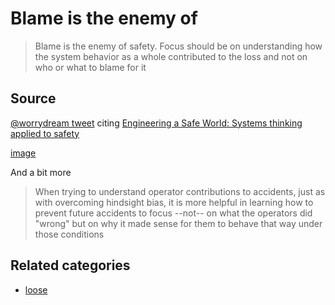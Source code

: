 # Blame is the enemy of

> Blame is the enemy of safety. Focus should be on understanding how the system behavior as a whole contributed to the loss and not on who or what to blame for it

## Source

[@worrydream tweet](https://twitter.com/worrydream/status/830916981201068033) citing [Engineering a Safe World: Systems thinking applied to safety](https://www.amazon.com/dp/0262533693)

[image](https://pbs.twimg.com/media/C4gCc4iUkAEKDAi.jpg)

And a bit more

> When trying to understand operator contributions to accidents, just as with overcoming hindsight bias, it is more helpful in learning how to prevent future accidents to focus --not-- on what the operators did "wrong" but on why it made sense for them to behave that way under those conditions

## Related categories

- [loose](../loose)
